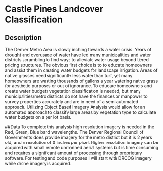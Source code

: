 # Castle Pines Landcover Classification

## Description
The Denver Metro Area is slowly inching towards a water crisis.  Years of drought and overusage of water have led many municipalities and water districts scrambling to find ways to alleviate water usage beyond tiered pricing structures.  The obvious first choice is to to educate homeowners and assist them in creating water budgets for landscape irrigation.  Areas of native grasses need significantly less water than turf, yet many homeowners are wasting thousands of gallons a year watering native grass for aesthetic purposes or out of ignorance.  To educate homeowners and create water budgets vegetation classification is needed, but many municipalities/metro districts do not have the finances
or manpower to survey properties accurately and are in need of a semi automated approach.  Utilizing Object Based Imagery Analysis would allow for an automated approach to classify large areas by vegetation type to calculate water budgets on a per lot basis.  

##Data
To complete this analysis high resolution imagery is needed in the Red, Green, Blue band wavelengths.  The Denver Regional Council of Governments does provide imagery for the metro district but it is 2 years old, and a resolution of 6 inches per pixel.  Higher resolution imagery can be acquired with small remote unmanned aerial systems but is time consuming and requires a significant amount of processing through proprietary software.  For testing and code purposes I will start with DRCOG imagery while drone imagery is acquired.  

